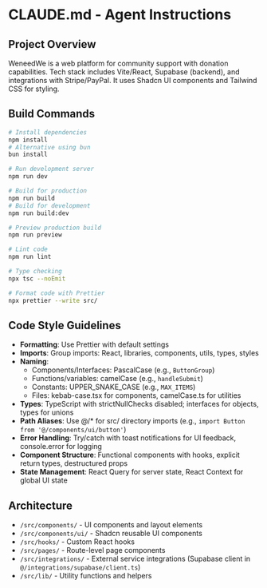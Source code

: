 # CLAUDE.md - Agent Instructions

## Project Overview
WeneedWe is a web platform for community support with donation capabilities. Tech stack includes Vite/React, Supabase (backend), and integrations with Stripe/PayPal. It uses Shadcn UI components and Tailwind CSS for styling.

## Build Commands
```bash
# Install dependencies
npm install
# Alternative using bun
bun install

# Run development server
npm run dev

# Build for production
npm run build
# Build for development
npm run build:dev

# Preview production build
npm run preview

# Lint code
npm run lint

# Type checking
npx tsc --noEmit

# Format code with Prettier
npx prettier --write src/
```

## Code Style Guidelines
- **Formatting**: Use Prettier with default settings
- **Imports**: Group imports: React, libraries, components, utils, types, styles
- **Naming**: 
  - Components/Interfaces: PascalCase (e.g., `ButtonGroup`)
  - Functions/variables: camelCase (e.g., `handleSubmit`)
  - Constants: UPPER_SNAKE_CASE (e.g., `MAX_ITEMS`)
  - Files: kebab-case.tsx for components, camelCase.ts for utilities
- **Types**: TypeScript with strictNullChecks disabled; interfaces for objects, types for unions
- **Path Aliases**: Use @/* for src/ directory imports (e.g., `import Button from '@/components/ui/button'`)
- **Error Handling**: Try/catch with toast notifications for UI feedback, console.error for logging
- **Component Structure**: Functional components with hooks, explicit return types, destructured props
- **State Management**: React Query for server state, React Context for global UI state

## Architecture
- `/src/components/` - UI components and layout elements
- `/src/components/ui/` - Shadcn reusable UI components
- `/src/hooks/` - Custom React hooks
- `/src/pages/` - Route-level page components
- `/src/integrations/` - External service integrations (Supabase client in `@/integrations/supabase/client.ts`)
- `/src/lib/` - Utility functions and helpers